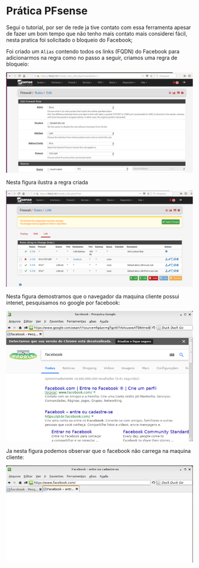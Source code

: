 # Prática PFsense

Segui o tutorial, por ser de rede ja tive contato com essa ferramenta apesar de fazer um bom tempo que não tenho mais contato mais considerei fácil, nesta pratica foi solicitado o bloqueio do Facebook;

Foi criado um `Alias` contendo todos os links (FQDN) do Facebook para adicionarmos na regra como no passo a seguir, criamos uma regra de bloqueio:

![img](img/1.png)

Nesta figura ilustra a regra criada

![img](img/2.png)

Nesta figura demostramos que o navegador da maquina cliente possui intenet, pesquisamos no google por facebook:

![img](img/3.png)

Ja nesta figura podemos observar que o facebook não carrega na maquina cliente:

![img](img/4.png)
